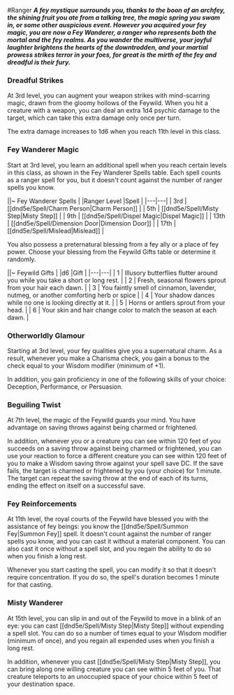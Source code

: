 #Ranger
***A fey mystique surrounds you, thanks to the boon of an archfey, the shining fruit you ate from a talking tree, the magic spring you swam in, or some other auspicious event. However you acquired your fey magic, you are now a Fey Wanderer, a ranger who represents both the mortal and the fey realms. As you wander the multiverse, your joyful laughter brightens the hearts of the downtrodden, and your martial prowess strikes terror in your foes, for great is the mirth of the fey and dreadful is their fury.***

### Dreadful Strikes
At 3rd level, you can augment your weapon strikes with mind-scarring magic, drawn from the gloomy hollows of the Feywild. When you hit a creature with a weapon, you can deal an extra 1d4 psychic damage to the target, which can take this extra damage only once per turn.

The extra damage increases to 1d6 when you reach 11th level in this class.

### Fey Wanderer Magic
Start at 3rd level, you learn an additional spell when you reach certain levels in this class, as shown in the Fey Wanderer Spells table. Each spell counts as a ranger spell for you, but it doesn't count against the number of ranger spells you know. 

||~ Fey Wanderer Spells | 
|Ranger Level |Spell |
|---|---|
| 3rd | [[dnd5e/Spell/Charm Person\|Charm Person]] |
| 5th | [[dnd5e/Spell/Misty Step\|Misty Step]] |
| 9th | [[dnd5e/Spell/Dispel Magic\|Dispel Magic]] |
| 13th | [[dnd5e/Spell/Dimension Door\|Dimension Door]] |
| 17th | [[dnd5e/Spell/Mislead\|Mislead]] |

You also possess a preternatural blessing from a fey ally or a place of fey power. Choose your blessing from the Feywild Gifts table or determine it randomly.

||~ Feywild Gifts |
|d6 |Gift |
|---|---|
| 1 | Illusory butterflies flutter around you while you take a short or long rest. |
| 2 | Fresh, seasonal flowers sprout from your hair each dawn. |
| 3 | You faintly smell of cinnamon, lavender, nutmeg, or another comforting herb or spice |
| 4 | Your shadow dances while no one is looking directly at it. |
| 5 | Horns or antlers sprout from your head. |
| 6 | Your skin and hair change color to match the season at each dawn. |

### Otherworldly Glamour
Starting at 3rd level, your fey qualities give you a supernatural charm. As a result, whenever you make a Charisma check, you gain a bonus to the check equal to your Wisdom modifier (minimum of +1).

In addition, you gain proficiency in one of the following skills of your choice: Deception, Performance, or Persuasion.

### Beguiling Twist
At 7th level, the magic of the Feywild guards your mind. You have advantage on saving throws against being charmed or frightened.

In addition, whenever you or a creature you can see within 120 feet of you succeeds on a saving throw against being charmed or frightened, you can use your reaction to force a different creature you can see within 120 feet of you to make a Wisdom saving throw against your spell save DC. If the save fails, the target is charmed or frightened by you (your choice) for 1 minute. The target can repeat the saving throw at the end of each of its turns, ending the effect on itself on a successful save.

### Fey Reinforcements
At 11th level, the royal courts of the Feywild have blessed you with the assistance of fey beings: you know the [[dnd5e/Spell/Summon Fey\|Summon Fey]] spell. It doesn't count against the number of ranger spells you know, and you can cast it without a material component. You can also cast it once without a spell slot, and you regain the ability to do so when you finish a long rest.

Whenever you start casting the spell, you can modify it so that it doesn't require concentration. If you do so, the spell's duration becomes 1 minute for that casting.

### Misty Wanderer
At 15th level, you can slip in and out of the Feywild to move in a blink of an eye: you can cast [[dnd5e/Spell/Misty Step\|Misty Step]] without expending a spell slot. You can do so a number of times equal to your Wisdom modifier (minimum of once), and you regain all expended uses when you finish a long rest.

In addition, whenever you cast [[dnd5e/Spell/Misty Step\|Misty Step]], you can bring along one willing creature you can see within 5 feet of you. That creature teleports to an unoccupied space of your choice within 5 feet of your destination space.